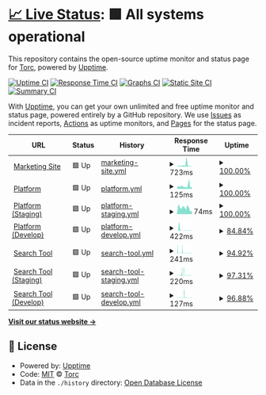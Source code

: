 # [📈 Live Status](https://status.opentorc.com): <!--live status--> **🟩 All systems operational**

This repository contains the open-source uptime monitor and status page for [Torc](www.opentorc.com), powered by [Upptime](https://github.com/upptime/upptime).

[![Uptime CI](https://github.com/OpenTorc/upptime/workflows/Uptime%20CI/badge.svg)](https://github.com/OpenTorc/upptime/actions?query=workflow%3A%22Uptime+CI%22)
[![Response Time CI](https://github.com/OpenTorc/upptime/workflows/Response%20Time%20CI/badge.svg)](https://github.com/OpenTorc/upptime/actions?query=workflow%3A%22Response+Time+CI%22)
[![Graphs CI](https://github.com/OpenTorc/upptime/workflows/Graphs%20CI/badge.svg)](https://github.com/OpenTorc/upptime/actions?query=workflow%3A%22Graphs+CI%22)
[![Static Site CI](https://github.com/OpenTorc/upptime/workflows/Static%20Site%20CI/badge.svg)](https://github.com/OpenTorc/upptime/actions?query=workflow%3A%22Static+Site+CI%22)
[![Summary CI](https://github.com/OpenTorc/upptime/workflows/Summary%20CI/badge.svg)](https://github.com/OpenTorc/upptime/actions?query=workflow%3A%22Summary+CI%22)

With [Upptime](https://upptime.js.org), you can get your own unlimited and free uptime monitor and status page, powered entirely by a GitHub repository. We use [Issues](https://github.com/OpenTorc/upptime/issues) as incident reports, [Actions](https://github.com/OpenTorc/upptime/actions) as uptime monitors, and [Pages](https://status.opentorc.com) for the status page.

<!--start: status pages-->
<!-- This summary is generated by Upptime (https://github.com/upptime/upptime) -->
<!-- Do not edit this manually, your changes will be overwritten -->
<!-- prettier-ignore -->
| URL | Status | History | Response Time | Uptime |
| --- | ------ | ------- | ------------- | ------ |
| <img alt="" src="https://favicons.githubusercontent.com/www.opentorc.com" height="13"> [Marketing Site](https://www.opentorc.com) | 🟩 Up | [marketing-site.yml](https://github.com/opentorc/upptime/commits/HEAD/history/marketing-site.yml) | <details><summary><img alt="Response time graph" src="./graphs/marketing-site/response-time-week.png" height="20"> 723ms</summary><br><a href="https://status.opentorc.com/history/marketing-site"><img alt="Response time 723" src="https://img.shields.io/endpoint?url=https%3A%2F%2Fraw.githubusercontent.com%2Fopentorc%2Fupptime%2FHEAD%2Fapi%2Fmarketing-site%2Fresponse-time.json"></a><br><a href="https://status.opentorc.com/history/marketing-site"><img alt="24-hour response time 1224" src="https://img.shields.io/endpoint?url=https%3A%2F%2Fraw.githubusercontent.com%2Fopentorc%2Fupptime%2FHEAD%2Fapi%2Fmarketing-site%2Fresponse-time-day.json"></a><br><a href="https://status.opentorc.com/history/marketing-site"><img alt="7-day response time 723" src="https://img.shields.io/endpoint?url=https%3A%2F%2Fraw.githubusercontent.com%2Fopentorc%2Fupptime%2FHEAD%2Fapi%2Fmarketing-site%2Fresponse-time-week.json"></a><br><a href="https://status.opentorc.com/history/marketing-site"><img alt="30-day response time 723" src="https://img.shields.io/endpoint?url=https%3A%2F%2Fraw.githubusercontent.com%2Fopentorc%2Fupptime%2FHEAD%2Fapi%2Fmarketing-site%2Fresponse-time-month.json"></a><br><a href="https://status.opentorc.com/history/marketing-site"><img alt="1-year response time 723" src="https://img.shields.io/endpoint?url=https%3A%2F%2Fraw.githubusercontent.com%2Fopentorc%2Fupptime%2FHEAD%2Fapi%2Fmarketing-site%2Fresponse-time-year.json"></a></details> | <details><summary><a href="https://status.opentorc.com/history/marketing-site">100.00%</a></summary><a href="https://status.opentorc.com/history/marketing-site"><img alt="All-time uptime 100.00%" src="https://img.shields.io/endpoint?url=https%3A%2F%2Fraw.githubusercontent.com%2Fopentorc%2Fupptime%2FHEAD%2Fapi%2Fmarketing-site%2Fuptime.json"></a><br><a href="https://status.opentorc.com/history/marketing-site"><img alt="24-hour uptime 100.00%" src="https://img.shields.io/endpoint?url=https%3A%2F%2Fraw.githubusercontent.com%2Fopentorc%2Fupptime%2FHEAD%2Fapi%2Fmarketing-site%2Fuptime-day.json"></a><br><a href="https://status.opentorc.com/history/marketing-site"><img alt="7-day uptime 100.00%" src="https://img.shields.io/endpoint?url=https%3A%2F%2Fraw.githubusercontent.com%2Fopentorc%2Fupptime%2FHEAD%2Fapi%2Fmarketing-site%2Fuptime-week.json"></a><br><a href="https://status.opentorc.com/history/marketing-site"><img alt="30-day uptime 100.00%" src="https://img.shields.io/endpoint?url=https%3A%2F%2Fraw.githubusercontent.com%2Fopentorc%2Fupptime%2FHEAD%2Fapi%2Fmarketing-site%2Fuptime-month.json"></a><br><a href="https://status.opentorc.com/history/marketing-site"><img alt="1-year uptime 100.00%" src="https://img.shields.io/endpoint?url=https%3A%2F%2Fraw.githubusercontent.com%2Fopentorc%2Fupptime%2FHEAD%2Fapi%2Fmarketing-site%2Fuptime-year.json"></a></details>
| <img alt="" src="https://favicons.githubusercontent.com/platform.opentorc.com" height="13"> [Platform](https://platform.opentorc.com) | 🟩 Up | [platform.yml](https://github.com/opentorc/upptime/commits/HEAD/history/platform.yml) | <details><summary><img alt="Response time graph" src="./graphs/platform/response-time-week.png" height="20"> 125ms</summary><br><a href="https://status.opentorc.com/history/platform"><img alt="Response time 125" src="https://img.shields.io/endpoint?url=https%3A%2F%2Fraw.githubusercontent.com%2Fopentorc%2Fupptime%2FHEAD%2Fapi%2Fplatform%2Fresponse-time.json"></a><br><a href="https://status.opentorc.com/history/platform"><img alt="24-hour response time 112" src="https://img.shields.io/endpoint?url=https%3A%2F%2Fraw.githubusercontent.com%2Fopentorc%2Fupptime%2FHEAD%2Fapi%2Fplatform%2Fresponse-time-day.json"></a><br><a href="https://status.opentorc.com/history/platform"><img alt="7-day response time 125" src="https://img.shields.io/endpoint?url=https%3A%2F%2Fraw.githubusercontent.com%2Fopentorc%2Fupptime%2FHEAD%2Fapi%2Fplatform%2Fresponse-time-week.json"></a><br><a href="https://status.opentorc.com/history/platform"><img alt="30-day response time 125" src="https://img.shields.io/endpoint?url=https%3A%2F%2Fraw.githubusercontent.com%2Fopentorc%2Fupptime%2FHEAD%2Fapi%2Fplatform%2Fresponse-time-month.json"></a><br><a href="https://status.opentorc.com/history/platform"><img alt="1-year response time 125" src="https://img.shields.io/endpoint?url=https%3A%2F%2Fraw.githubusercontent.com%2Fopentorc%2Fupptime%2FHEAD%2Fapi%2Fplatform%2Fresponse-time-year.json"></a></details> | <details><summary><a href="https://status.opentorc.com/history/platform">100.00%</a></summary><a href="https://status.opentorc.com/history/platform"><img alt="All-time uptime 100.00%" src="https://img.shields.io/endpoint?url=https%3A%2F%2Fraw.githubusercontent.com%2Fopentorc%2Fupptime%2FHEAD%2Fapi%2Fplatform%2Fuptime.json"></a><br><a href="https://status.opentorc.com/history/platform"><img alt="24-hour uptime 100.00%" src="https://img.shields.io/endpoint?url=https%3A%2F%2Fraw.githubusercontent.com%2Fopentorc%2Fupptime%2FHEAD%2Fapi%2Fplatform%2Fuptime-day.json"></a><br><a href="https://status.opentorc.com/history/platform"><img alt="7-day uptime 100.00%" src="https://img.shields.io/endpoint?url=https%3A%2F%2Fraw.githubusercontent.com%2Fopentorc%2Fupptime%2FHEAD%2Fapi%2Fplatform%2Fuptime-week.json"></a><br><a href="https://status.opentorc.com/history/platform"><img alt="30-day uptime 100.00%" src="https://img.shields.io/endpoint?url=https%3A%2F%2Fraw.githubusercontent.com%2Fopentorc%2Fupptime%2FHEAD%2Fapi%2Fplatform%2Fuptime-month.json"></a><br><a href="https://status.opentorc.com/history/platform"><img alt="1-year uptime 100.00%" src="https://img.shields.io/endpoint?url=https%3A%2F%2Fraw.githubusercontent.com%2Fopentorc%2Fupptime%2FHEAD%2Fapi%2Fplatform%2Fuptime-year.json"></a></details>
| <img alt="" src="https://favicons.githubusercontent.com/platform-staging.opentorc.com" height="13"> [Platform (Staging)](https://platform-staging.opentorc.com) | 🟩 Up | [platform-staging.yml](https://github.com/opentorc/upptime/commits/HEAD/history/platform-staging.yml) | <details><summary><img alt="Response time graph" src="./graphs/platform-staging/response-time-week.png" height="20"> 74ms</summary><br><a href="https://status.opentorc.com/history/platform-staging"><img alt="Response time 74" src="https://img.shields.io/endpoint?url=https%3A%2F%2Fraw.githubusercontent.com%2Fopentorc%2Fupptime%2FHEAD%2Fapi%2Fplatform-staging%2Fresponse-time.json"></a><br><a href="https://status.opentorc.com/history/platform-staging"><img alt="24-hour response time 43" src="https://img.shields.io/endpoint?url=https%3A%2F%2Fraw.githubusercontent.com%2Fopentorc%2Fupptime%2FHEAD%2Fapi%2Fplatform-staging%2Fresponse-time-day.json"></a><br><a href="https://status.opentorc.com/history/platform-staging"><img alt="7-day response time 74" src="https://img.shields.io/endpoint?url=https%3A%2F%2Fraw.githubusercontent.com%2Fopentorc%2Fupptime%2FHEAD%2Fapi%2Fplatform-staging%2Fresponse-time-week.json"></a><br><a href="https://status.opentorc.com/history/platform-staging"><img alt="30-day response time 74" src="https://img.shields.io/endpoint?url=https%3A%2F%2Fraw.githubusercontent.com%2Fopentorc%2Fupptime%2FHEAD%2Fapi%2Fplatform-staging%2Fresponse-time-month.json"></a><br><a href="https://status.opentorc.com/history/platform-staging"><img alt="1-year response time 74" src="https://img.shields.io/endpoint?url=https%3A%2F%2Fraw.githubusercontent.com%2Fopentorc%2Fupptime%2FHEAD%2Fapi%2Fplatform-staging%2Fresponse-time-year.json"></a></details> | <details><summary><a href="https://status.opentorc.com/history/platform-staging">100.00%</a></summary><a href="https://status.opentorc.com/history/platform-staging"><img alt="All-time uptime 100.00%" src="https://img.shields.io/endpoint?url=https%3A%2F%2Fraw.githubusercontent.com%2Fopentorc%2Fupptime%2FHEAD%2Fapi%2Fplatform-staging%2Fuptime.json"></a><br><a href="https://status.opentorc.com/history/platform-staging"><img alt="24-hour uptime 100.00%" src="https://img.shields.io/endpoint?url=https%3A%2F%2Fraw.githubusercontent.com%2Fopentorc%2Fupptime%2FHEAD%2Fapi%2Fplatform-staging%2Fuptime-day.json"></a><br><a href="https://status.opentorc.com/history/platform-staging"><img alt="7-day uptime 100.00%" src="https://img.shields.io/endpoint?url=https%3A%2F%2Fraw.githubusercontent.com%2Fopentorc%2Fupptime%2FHEAD%2Fapi%2Fplatform-staging%2Fuptime-week.json"></a><br><a href="https://status.opentorc.com/history/platform-staging"><img alt="30-day uptime 100.00%" src="https://img.shields.io/endpoint?url=https%3A%2F%2Fraw.githubusercontent.com%2Fopentorc%2Fupptime%2FHEAD%2Fapi%2Fplatform-staging%2Fuptime-month.json"></a><br><a href="https://status.opentorc.com/history/platform-staging"><img alt="1-year uptime 100.00%" src="https://img.shields.io/endpoint?url=https%3A%2F%2Fraw.githubusercontent.com%2Fopentorc%2Fupptime%2FHEAD%2Fapi%2Fplatform-staging%2Fuptime-year.json"></a></details>
| <img alt="" src="https://favicons.githubusercontent.com/platform-dev.opentorc.com" height="13"> [Platform (Develop)](https://platform-dev.opentorc.com) | 🟩 Up | [platform-develop.yml](https://github.com/opentorc/upptime/commits/HEAD/history/platform-develop.yml) | <details><summary><img alt="Response time graph" src="./graphs/platform-develop/response-time-week.png" height="20"> 422ms</summary><br><a href="https://status.opentorc.com/history/platform-develop"><img alt="Response time 422" src="https://img.shields.io/endpoint?url=https%3A%2F%2Fraw.githubusercontent.com%2Fopentorc%2Fupptime%2FHEAD%2Fapi%2Fplatform-develop%2Fresponse-time.json"></a><br><a href="https://status.opentorc.com/history/platform-develop"><img alt="24-hour response time 90" src="https://img.shields.io/endpoint?url=https%3A%2F%2Fraw.githubusercontent.com%2Fopentorc%2Fupptime%2FHEAD%2Fapi%2Fplatform-develop%2Fresponse-time-day.json"></a><br><a href="https://status.opentorc.com/history/platform-develop"><img alt="7-day response time 422" src="https://img.shields.io/endpoint?url=https%3A%2F%2Fraw.githubusercontent.com%2Fopentorc%2Fupptime%2FHEAD%2Fapi%2Fplatform-develop%2Fresponse-time-week.json"></a><br><a href="https://status.opentorc.com/history/platform-develop"><img alt="30-day response time 422" src="https://img.shields.io/endpoint?url=https%3A%2F%2Fraw.githubusercontent.com%2Fopentorc%2Fupptime%2FHEAD%2Fapi%2Fplatform-develop%2Fresponse-time-month.json"></a><br><a href="https://status.opentorc.com/history/platform-develop"><img alt="1-year response time 422" src="https://img.shields.io/endpoint?url=https%3A%2F%2Fraw.githubusercontent.com%2Fopentorc%2Fupptime%2FHEAD%2Fapi%2Fplatform-develop%2Fresponse-time-year.json"></a></details> | <details><summary><a href="https://status.opentorc.com/history/platform-develop">84.84%</a></summary><a href="https://status.opentorc.com/history/platform-develop"><img alt="All-time uptime 84.84%" src="https://img.shields.io/endpoint?url=https%3A%2F%2Fraw.githubusercontent.com%2Fopentorc%2Fupptime%2FHEAD%2Fapi%2Fplatform-develop%2Fuptime.json"></a><br><a href="https://status.opentorc.com/history/platform-develop"><img alt="24-hour uptime 25.73%" src="https://img.shields.io/endpoint?url=https%3A%2F%2Fraw.githubusercontent.com%2Fopentorc%2Fupptime%2FHEAD%2Fapi%2Fplatform-develop%2Fuptime-day.json"></a><br><a href="https://status.opentorc.com/history/platform-develop"><img alt="7-day uptime 84.84%" src="https://img.shields.io/endpoint?url=https%3A%2F%2Fraw.githubusercontent.com%2Fopentorc%2Fupptime%2FHEAD%2Fapi%2Fplatform-develop%2Fuptime-week.json"></a><br><a href="https://status.opentorc.com/history/platform-develop"><img alt="30-day uptime 84.84%" src="https://img.shields.io/endpoint?url=https%3A%2F%2Fraw.githubusercontent.com%2Fopentorc%2Fupptime%2FHEAD%2Fapi%2Fplatform-develop%2Fuptime-month.json"></a><br><a href="https://status.opentorc.com/history/platform-develop"><img alt="1-year uptime 84.84%" src="https://img.shields.io/endpoint?url=https%3A%2F%2Fraw.githubusercontent.com%2Fopentorc%2Fupptime%2FHEAD%2Fapi%2Fplatform-develop%2Fuptime-year.json"></a></details>
| <img alt="" src="https://favicons.githubusercontent.com/search.opentorc.com" height="13"> [Search Tool](https://search.opentorc.com) | 🟩 Up | [search-tool.yml](https://github.com/opentorc/upptime/commits/HEAD/history/search-tool.yml) | <details><summary><img alt="Response time graph" src="./graphs/search-tool/response-time-week.png" height="20"> 241ms</summary><br><a href="https://status.opentorc.com/history/search-tool"><img alt="Response time 241" src="https://img.shields.io/endpoint?url=https%3A%2F%2Fraw.githubusercontent.com%2Fopentorc%2Fupptime%2FHEAD%2Fapi%2Fsearch-tool%2Fresponse-time.json"></a><br><a href="https://status.opentorc.com/history/search-tool"><img alt="24-hour response time 69" src="https://img.shields.io/endpoint?url=https%3A%2F%2Fraw.githubusercontent.com%2Fopentorc%2Fupptime%2FHEAD%2Fapi%2Fsearch-tool%2Fresponse-time-day.json"></a><br><a href="https://status.opentorc.com/history/search-tool"><img alt="7-day response time 241" src="https://img.shields.io/endpoint?url=https%3A%2F%2Fraw.githubusercontent.com%2Fopentorc%2Fupptime%2FHEAD%2Fapi%2Fsearch-tool%2Fresponse-time-week.json"></a><br><a href="https://status.opentorc.com/history/search-tool"><img alt="30-day response time 241" src="https://img.shields.io/endpoint?url=https%3A%2F%2Fraw.githubusercontent.com%2Fopentorc%2Fupptime%2FHEAD%2Fapi%2Fsearch-tool%2Fresponse-time-month.json"></a><br><a href="https://status.opentorc.com/history/search-tool"><img alt="1-year response time 241" src="https://img.shields.io/endpoint?url=https%3A%2F%2Fraw.githubusercontent.com%2Fopentorc%2Fupptime%2FHEAD%2Fapi%2Fsearch-tool%2Fresponse-time-year.json"></a></details> | <details><summary><a href="https://status.opentorc.com/history/search-tool">94.92%</a></summary><a href="https://status.opentorc.com/history/search-tool"><img alt="All-time uptime 94.92%" src="https://img.shields.io/endpoint?url=https%3A%2F%2Fraw.githubusercontent.com%2Fopentorc%2Fupptime%2FHEAD%2Fapi%2Fsearch-tool%2Fuptime.json"></a><br><a href="https://status.opentorc.com/history/search-tool"><img alt="24-hour uptime 80.33%" src="https://img.shields.io/endpoint?url=https%3A%2F%2Fraw.githubusercontent.com%2Fopentorc%2Fupptime%2FHEAD%2Fapi%2Fsearch-tool%2Fuptime-day.json"></a><br><a href="https://status.opentorc.com/history/search-tool"><img alt="7-day uptime 94.92%" src="https://img.shields.io/endpoint?url=https%3A%2F%2Fraw.githubusercontent.com%2Fopentorc%2Fupptime%2FHEAD%2Fapi%2Fsearch-tool%2Fuptime-week.json"></a><br><a href="https://status.opentorc.com/history/search-tool"><img alt="30-day uptime 94.92%" src="https://img.shields.io/endpoint?url=https%3A%2F%2Fraw.githubusercontent.com%2Fopentorc%2Fupptime%2FHEAD%2Fapi%2Fsearch-tool%2Fuptime-month.json"></a><br><a href="https://status.opentorc.com/history/search-tool"><img alt="1-year uptime 94.92%" src="https://img.shields.io/endpoint?url=https%3A%2F%2Fraw.githubusercontent.com%2Fopentorc%2Fupptime%2FHEAD%2Fapi%2Fsearch-tool%2Fuptime-year.json"></a></details>
| <img alt="" src="https://favicons.githubusercontent.com/search-staging.opentorc.com" height="13"> [Search Tool (Staging)](https://search-staging.opentorc.com) | 🟩 Up | [search-tool-staging.yml](https://github.com/opentorc/upptime/commits/HEAD/history/search-tool-staging.yml) | <details><summary><img alt="Response time graph" src="./graphs/search-tool-staging/response-time-week.png" height="20"> 220ms</summary><br><a href="https://status.opentorc.com/history/search-tool-staging"><img alt="Response time 220" src="https://img.shields.io/endpoint?url=https%3A%2F%2Fraw.githubusercontent.com%2Fopentorc%2Fupptime%2FHEAD%2Fapi%2Fsearch-tool-staging%2Fresponse-time.json"></a><br><a href="https://status.opentorc.com/history/search-tool-staging"><img alt="24-hour response time 42" src="https://img.shields.io/endpoint?url=https%3A%2F%2Fraw.githubusercontent.com%2Fopentorc%2Fupptime%2FHEAD%2Fapi%2Fsearch-tool-staging%2Fresponse-time-day.json"></a><br><a href="https://status.opentorc.com/history/search-tool-staging"><img alt="7-day response time 220" src="https://img.shields.io/endpoint?url=https%3A%2F%2Fraw.githubusercontent.com%2Fopentorc%2Fupptime%2FHEAD%2Fapi%2Fsearch-tool-staging%2Fresponse-time-week.json"></a><br><a href="https://status.opentorc.com/history/search-tool-staging"><img alt="30-day response time 220" src="https://img.shields.io/endpoint?url=https%3A%2F%2Fraw.githubusercontent.com%2Fopentorc%2Fupptime%2FHEAD%2Fapi%2Fsearch-tool-staging%2Fresponse-time-month.json"></a><br><a href="https://status.opentorc.com/history/search-tool-staging"><img alt="1-year response time 220" src="https://img.shields.io/endpoint?url=https%3A%2F%2Fraw.githubusercontent.com%2Fopentorc%2Fupptime%2FHEAD%2Fapi%2Fsearch-tool-staging%2Fresponse-time-year.json"></a></details> | <details><summary><a href="https://status.opentorc.com/history/search-tool-staging">97.31%</a></summary><a href="https://status.opentorc.com/history/search-tool-staging"><img alt="All-time uptime 97.31%" src="https://img.shields.io/endpoint?url=https%3A%2F%2Fraw.githubusercontent.com%2Fopentorc%2Fupptime%2FHEAD%2Fapi%2Fsearch-tool-staging%2Fuptime.json"></a><br><a href="https://status.opentorc.com/history/search-tool-staging"><img alt="24-hour uptime 96.65%" src="https://img.shields.io/endpoint?url=https%3A%2F%2Fraw.githubusercontent.com%2Fopentorc%2Fupptime%2FHEAD%2Fapi%2Fsearch-tool-staging%2Fuptime-day.json"></a><br><a href="https://status.opentorc.com/history/search-tool-staging"><img alt="7-day uptime 97.31%" src="https://img.shields.io/endpoint?url=https%3A%2F%2Fraw.githubusercontent.com%2Fopentorc%2Fupptime%2FHEAD%2Fapi%2Fsearch-tool-staging%2Fuptime-week.json"></a><br><a href="https://status.opentorc.com/history/search-tool-staging"><img alt="30-day uptime 97.31%" src="https://img.shields.io/endpoint?url=https%3A%2F%2Fraw.githubusercontent.com%2Fopentorc%2Fupptime%2FHEAD%2Fapi%2Fsearch-tool-staging%2Fuptime-month.json"></a><br><a href="https://status.opentorc.com/history/search-tool-staging"><img alt="1-year uptime 97.31%" src="https://img.shields.io/endpoint?url=https%3A%2F%2Fraw.githubusercontent.com%2Fopentorc%2Fupptime%2FHEAD%2Fapi%2Fsearch-tool-staging%2Fuptime-year.json"></a></details>
| <img alt="" src="https://favicons.githubusercontent.com/search-dev.opentorc.com" height="13"> [Search Tool (Develop)](https://search-dev.opentorc.com) | 🟩 Up | [search-tool-develop.yml](https://github.com/opentorc/upptime/commits/HEAD/history/search-tool-develop.yml) | <details><summary><img alt="Response time graph" src="./graphs/search-tool-develop/response-time-week.png" height="20"> 127ms</summary><br><a href="https://status.opentorc.com/history/search-tool-develop"><img alt="Response time 127" src="https://img.shields.io/endpoint?url=https%3A%2F%2Fraw.githubusercontent.com%2Fopentorc%2Fupptime%2FHEAD%2Fapi%2Fsearch-tool-develop%2Fresponse-time.json"></a><br><a href="https://status.opentorc.com/history/search-tool-develop"><img alt="24-hour response time 64" src="https://img.shields.io/endpoint?url=https%3A%2F%2Fraw.githubusercontent.com%2Fopentorc%2Fupptime%2FHEAD%2Fapi%2Fsearch-tool-develop%2Fresponse-time-day.json"></a><br><a href="https://status.opentorc.com/history/search-tool-develop"><img alt="7-day response time 127" src="https://img.shields.io/endpoint?url=https%3A%2F%2Fraw.githubusercontent.com%2Fopentorc%2Fupptime%2FHEAD%2Fapi%2Fsearch-tool-develop%2Fresponse-time-week.json"></a><br><a href="https://status.opentorc.com/history/search-tool-develop"><img alt="30-day response time 127" src="https://img.shields.io/endpoint?url=https%3A%2F%2Fraw.githubusercontent.com%2Fopentorc%2Fupptime%2FHEAD%2Fapi%2Fsearch-tool-develop%2Fresponse-time-month.json"></a><br><a href="https://status.opentorc.com/history/search-tool-develop"><img alt="1-year response time 127" src="https://img.shields.io/endpoint?url=https%3A%2F%2Fraw.githubusercontent.com%2Fopentorc%2Fupptime%2FHEAD%2Fapi%2Fsearch-tool-develop%2Fresponse-time-year.json"></a></details> | <details><summary><a href="https://status.opentorc.com/history/search-tool-develop">96.88%</a></summary><a href="https://status.opentorc.com/history/search-tool-develop"><img alt="All-time uptime 96.88%" src="https://img.shields.io/endpoint?url=https%3A%2F%2Fraw.githubusercontent.com%2Fopentorc%2Fupptime%2FHEAD%2Fapi%2Fsearch-tool-develop%2Fuptime.json"></a><br><a href="https://status.opentorc.com/history/search-tool-develop"><img alt="24-hour uptime 96.44%" src="https://img.shields.io/endpoint?url=https%3A%2F%2Fraw.githubusercontent.com%2Fopentorc%2Fupptime%2FHEAD%2Fapi%2Fsearch-tool-develop%2Fuptime-day.json"></a><br><a href="https://status.opentorc.com/history/search-tool-develop"><img alt="7-day uptime 96.88%" src="https://img.shields.io/endpoint?url=https%3A%2F%2Fraw.githubusercontent.com%2Fopentorc%2Fupptime%2FHEAD%2Fapi%2Fsearch-tool-develop%2Fuptime-week.json"></a><br><a href="https://status.opentorc.com/history/search-tool-develop"><img alt="30-day uptime 96.88%" src="https://img.shields.io/endpoint?url=https%3A%2F%2Fraw.githubusercontent.com%2Fopentorc%2Fupptime%2FHEAD%2Fapi%2Fsearch-tool-develop%2Fuptime-month.json"></a><br><a href="https://status.opentorc.com/history/search-tool-develop"><img alt="1-year uptime 96.88%" src="https://img.shields.io/endpoint?url=https%3A%2F%2Fraw.githubusercontent.com%2Fopentorc%2Fupptime%2FHEAD%2Fapi%2Fsearch-tool-develop%2Fuptime-year.json"></a></details>

<!--end: status pages-->

[**Visit our status website →**](https://status.opentorc.com)

## 📄 License

- Powered by: [Upptime](https://github.com/upptime/upptime)
- Code: [MIT](./LICENSE) © [Torc](www.opentorc.com)
- Data in the `./history` directory: [Open Database License](https://opendatacommons.org/licenses/odbl/1-0/)

